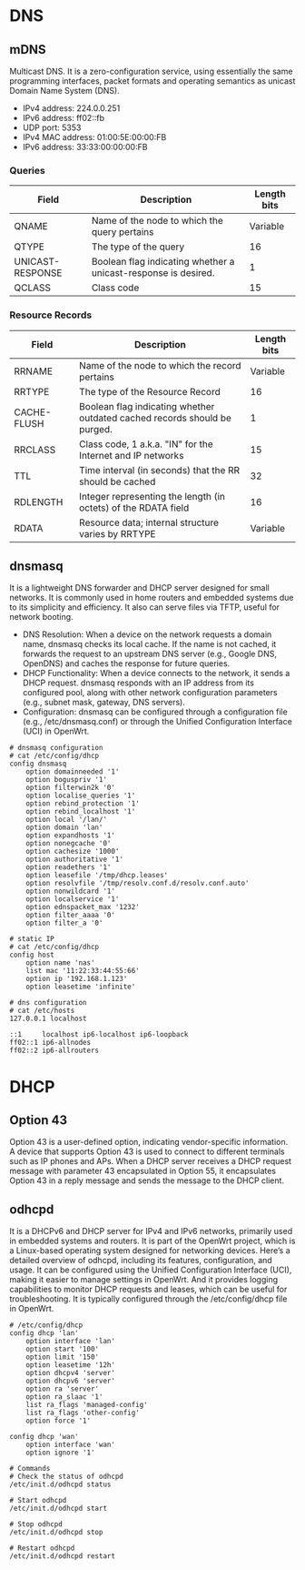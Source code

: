 <link rel="stylesheet" type="text/css" href="../../styles.css">

# DNS
## mDNS
Multicast DNS. It is a zero-configuration service, using essentially the same programming interfaces, packet formats and operating semantics as unicast Domain Name System (DNS).
- IPv4 address: 224.0.0.251
- IPv6 address: ff02::fb
- UDP port: 5353
- IPv4 MAC address: 01:00:5E:00:00:FB
- IPv6 address: 33:33:00:00:00:FB

### Queries
| Field | Description | Length bits |
| --- | --- | --- |
| QNAME | Name of the node to which the query pertains | Variable |
| QTYPE | The type of the query | 16 |
| UNICAST-RESPONSE | Boolean flag indicating whether a unicast-response is desired. | 1 |
| QCLASS | Class code | 15 |


### Resource Records
| Field | Description | Length bits |
| --- | --- | --- |
| RRNAME | Name of the node to which the record pertains | Variable |
| RRTYPE | The type of the Resource Record | 16 |
| CACHE-FLUSH | Boolean flag indicating whether outdated cached records should be purged. | 1 |
| RRCLASS | Class code, 1 a.k.a. "IN" for the Internet and IP networks | 15 |
| TTL | Time interval (in seconds) that the RR should be cached | 32 |
| RDLENGTH | Integer representing the length (in octets) of the RDATA field | 16 |
| RDATA | Resource data; internal structure varies by RRTYPE | Variable |

## dnsmasq
It is a lightweight DNS forwarder and DHCP server designed for small networks. It is commonly used in home routers and embedded systems due to its simplicity and efficiency.
It also can serve files via TFTP, useful for network booting.
- DNS Resolution:
    When a device on the network requests a domain name, dnsmasq checks its local cache. If the name is not cached, it forwards the request to an upstream DNS server (e.g., Google DNS, OpenDNS) and caches the response for future queries.
- DHCP Functionality:
    When a device connects to the network, it sends a DHCP request. dnsmasq responds with an IP address from its configured pool, along with other network configuration parameters (e.g., subnet mask, gateway, DNS servers).
- Configuration:
    dnsmasq can be configured through a configuration file (e.g., /etc/dnsmasq.conf) or through the Unified Configuration Interface (UCI) in OpenWrt.
``` Shell
# dnsmasq configuration
# cat /etc/config/dhcp
config dnsmasq
    option domainneeded '1'
    option boguspriv '1'
    option filterwin2k '0'
    option localise_queries '1'
    option rebind_protection '1'
    option rebind_localhost '1'
    option local '/lan/'
    option domain 'lan'
    option expandhosts '1'
    option nonegcache '0'
    option cachesize '1000'
    option authoritative '1'
    option readethers '1'
    option leasefile '/tmp/dhcp.leases'
    option resolvfile '/tmp/resolv.conf.d/resolv.conf.auto'
    option nonwildcard '1'
    option localservice '1'
    option ednspacket_max '1232'
    option filter_aaaa '0'
    option filter_a '0'

# static IP
# cat /etc/config/dhcp
config host
    option name 'nas'
    list mac '11:22:33:44:55:66'
    option ip '192.168.1.123'
    option leasetime 'infinite'

# dns configuration
# cat /etc/hosts
127.0.0.1 localhost

::1     localhost ip6-localhost ip6-loopback
ff02::1 ip6-allnodes
ff02::2 ip6-allrouters
```

# DHCP
## Option 43
Option 43 is a user-defined option, indicating vendor-specific information.
A device that supports Option 43 is used to connect to different terminals such as IP phones and APs.
When a DHCP server receives a DHCP request message with parameter 43 encapsulated in Option 55, 
it encapsulates Option 43 in a reply message and sends the message to the DHCP client.


## odhcpd
It is a DHCPv6 and DHCP server for IPv4 and IPv6 networks, primarily used in embedded systems and routers. It is part of the OpenWrt project, which is a Linux-based operating system designed for networking devices. Here’s a detailed overview of odhcpd, including its features, configuration, and usage.
It can be configured using the Unified Configuration Interface (UCI), making it easier to manage settings in OpenWrt.
And it provides logging capabilities to monitor DHCP requests and leases, which can be useful for troubleshooting.
It is typically configured through the /etc/config/dhcp file in OpenWrt.
``` Shell
# /etc/config/dhcp
config dhcp 'lan'
    option interface 'lan'
    option start '100'
    option limit '150'
    option leasetime '12h'
    option dhcpv4 'server'
    option dhcpv6 'server'
    option ra 'server'
    option ra_slaac '1'
    list ra_flags 'managed-config'
    list ra_flags 'other-config'
    option force '1'

config dhcp 'wan'
    option interface 'wan'
    option ignore '1'

# Commands
# Check the status of odhcpd
/etc/init.d/odhcpd status

# Start odhcpd
/etc/init.d/odhcpd start

# Stop odhcpd
/etc/init.d/odhcpd stop

# Restart odhcpd
/etc/init.d/odhcpd restart
```
